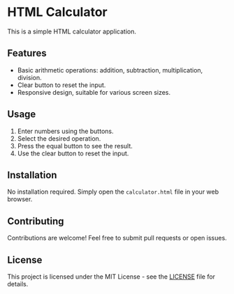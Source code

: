 # HTML Calculator

This is a simple HTML calculator application.

## Features

- Basic arithmetic operations: addition, subtraction, multiplication, division.
- Clear button to reset the input.
- Responsive design, suitable for various screen sizes.

## Usage

1. Enter numbers using the buttons.
2. Select the desired operation.
3. Press the equal button to see the result.
4. Use the clear button to reset the input.


## Installation

No installation required. Simply open the `calculator.html` file in your web browser.

## Contributing

Contributions are welcome! Feel free to submit pull requests or open issues.

## License

This project is licensed under the MIT License - see the [LICENSE](LICENSE) file for details.
